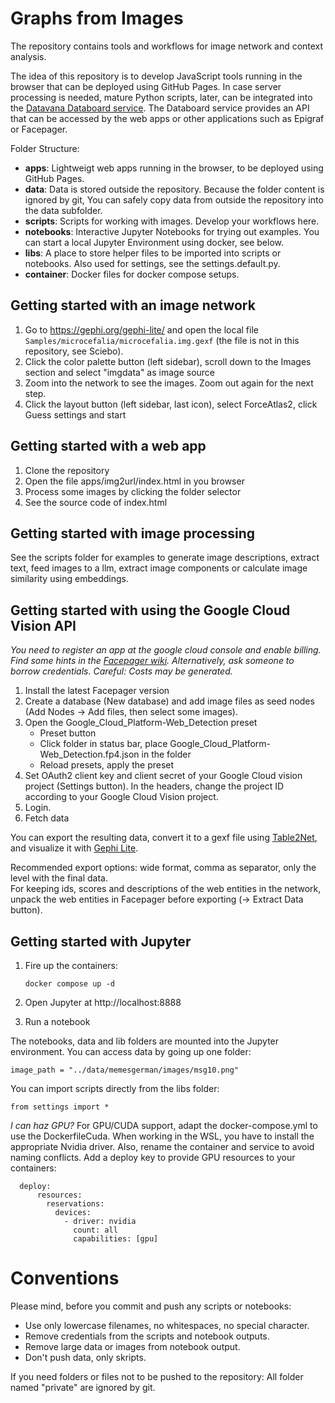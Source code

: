 # Graphs from Images

The repository contains tools and workflows for image network and context analysis.

The idea of this repository is to develop JavaScript tools running in the browser
that can be deployed using GitHub Pages. In case server processing is needed,
mature Python scripts, later, can be integrated into the [Datavana Databoard service](https://databoard.uni-muenster.de/). 
The Databoard service provides an API that can be accessed by the web apps or other applications
such as Epigraf or Facepager.

Folder Structure:  

- **apps**: Lightweigt web apps running in the browser, to be deployed using GitHub Pages.
- **data**: Data is stored outside the repository.  Because the folder content is ignored by git,
  You can safely copy data from outside the repository into the data subfolder.    
- **scripts**: Scripts for working with images. Develop your workflows here. 
- **notebooks**: Interactive Jupyter Notebooks for trying out examples.
  You can start a local Jupyter Environment using docker, see below.
- **libs**: A place to store helper files to be imported into scripts or notebooks. 
  Also used for settings, see the settings.default.py.
- **container**: Docker files for docker compose setups.


## Getting started with an image network

1. Go to https://gephi.org/gephi-lite/ 
   and open the local file `Samples/microcefalia/microcefalia.img.gexf`
   (the file is not in this repository, see Sciebo).
3. Click the color palette button (left sidebar), 
   scroll down to the Images section and select  "imgdata" as image source
4. Zoom into the network to see the images. Zoom out again for the next step.
5. Click the layout button (left sidebar, last icon),
   select ForceAtlas2, click Guess settings and start

## Getting started with a web app

1. Clone the repository
2. Open the file apps/img2url/index.html in you browser
3. Process some images by clicking the folder selector
4. See the source code of index.html

## Getting started with image processing

See the scripts folder for examples to generate image descriptions, extract text,
feed images to a llm, extract image components or calculate image similarity using embeddings.

## Getting started with using the Google Cloud Vision API

*You need to register an app at the google cloud console and enable billing.
Find some hints in the [Facepager wiki](https://github.com/strohne/Facepager/wiki/Getting-Started-with-Google-Cloud-Platform).
Alternatively, ask someone to borrow credentials. Careful: Costs may be generated.*

1. Install the latest Facepager version
2. Create a database (New database) and 
   add image files as seed nodes (Add Nodes -> Add files, then select some images). 
3. Open the Google_Cloud_Platform-Web_Detection preset 
   - Preset button
   - Click folder in status bar, place Google_Cloud_Platform-Web_Detection.fp4.json in the folder
   - Reload presets, apply the preset
4. Set OAuth2 client key and client secret of your Google Cloud vision project (Settings button). 
   In the headers, change the project ID according to your Google Cloud Vision project.
5. Login. 
6. Fetch data

You can export the resulting data, 
convert it to a gexf file using [Table2Net](https://medialab.github.io/table2net/),
and visualize it with [Gephi Lite](https://gephi.org/gephi-lite/).

Recommended export options: wide format, comma as separator, only the level with the final data.  
For keeping ids, scores and descriptions of the web entities in the network,
 unpack the web entities in Facepager before exporting (-> Extract Data button). 

## Getting started with Jupyter

1. Fire up the containers:
   ```
   docker compose up -d
   ```
2. Open Jupyter at http://localhost:8888

3. Run a notebook


The notebooks, data and lib folders are mounted into the Jupyter environment.
You can access data by going up one folder:
```
image_path = "../data/memesgerman/images/msg10.png"
```

You can import scripts directly from the libs folder:
```
from settings import *
```


*I can haz GPU?*
For GPU/CUDA support, adapt the docker-compose.yml to use the DockerfileCuda.
When working in the WSL, you have to install the appropriate Nvidia driver.
Also, rename the container and service to avoid naming conflicts. 
Add a deploy key to provide GPU resources to your containers:    
```
  deploy:
      resources:
        reservations:
          devices:
            - driver: nvidia
              count: all
              capabilities: [gpu]
```

# Conventions

Please mind, before you commit and push any scripts or notebooks: 
- Use only lowercase filenames, no whitespaces, no special character.
- Remove credentials from the scripts and notebook outputs.
- Remove large data or images from notebook output.
- Don't push data, only skripts.

If you need folders or files not to be pushed to the repository:
All folder named "private" are ignored by git.